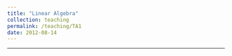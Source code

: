 ```yaml
---
title: "Linear Algebra"
collection: teaching
permalink: /teaching/TA1
date: 2012-08-14
---
```


---


